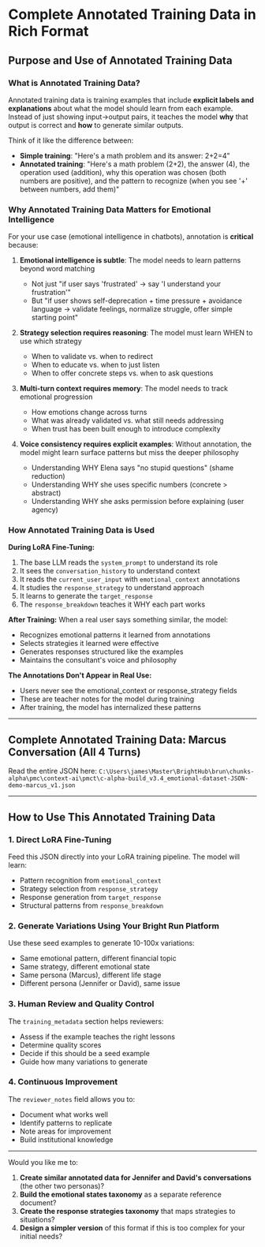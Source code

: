 # Complete Annotated Training Data in Rich Format

## Purpose and Use of Annotated Training Data

### **What is Annotated Training Data?**

Annotated training data is training examples that include **explicit labels and explanations** about what the model should learn from each example. Instead of just showing input→output pairs, it teaches the model **why** that output is correct and **how** to generate similar outputs.

Think of it like the difference between:
- **Simple training**: "Here's a math problem and its answer: 2+2=4"
- **Annotated training**: "Here's a math problem (2+2), the answer (4), the operation used (addition), why this operation was chosen (both numbers are positive), and the pattern to recognize (when you see '+' between numbers, add them)"

### **Why Annotated Training Data Matters for Emotional Intelligence**

For your use case (emotional intelligence in chatbots), annotation is **critical** because:

1. **Emotional intelligence is subtle**: The model needs to learn patterns beyond word matching
   - Not just "if user says 'frustrated' → say 'I understand your frustration'"
   - But "if user shows self-deprecation + time pressure + avoidance language → validate feelings, normalize struggle, offer simple starting point"

2. **Strategy selection requires reasoning**: The model must learn WHEN to use which strategy
   - When to validate vs. when to redirect
   - When to educate vs. when to just listen
   - When to offer concrete steps vs. when to ask questions

3. **Multi-turn context requires memory**: The model needs to track emotional progression
   - How emotions change across turns
   - What was already validated vs. what still needs addressing
   - When trust has been built enough to introduce complexity

4. **Voice consistency requires explicit examples**: Without annotation, the model might learn surface patterns but miss the deeper philosophy
   - Understanding WHY Elena says "no stupid questions" (shame reduction)
   - Understanding WHY she uses specific numbers (concrete > abstract)
   - Understanding WHY she asks permission before explaining (user agency)

### **How Annotated Training Data is Used**

**During LoRA Fine-Tuning:**
1. The base LLM reads the `system_prompt` to understand its role
2. It sees the `conversation_history` to understand context
3. It reads the `current_user_input` with `emotional_context` annotations
4. It studies the `response_strategy` to understand approach
5. It learns to generate the `target_response`
6. The `response_breakdown` teaches it WHY each part works

**After Training:**
When a real user says something similar, the model:
- Recognizes emotional patterns it learned from annotations
- Selects strategies it learned were effective
- Generates responses structured like the examples
- Maintains the consultant's voice and philosophy

**The Annotations Don't Appear in Real Use:**
- Users never see the emotional_context or response_strategy fields
- These are teacher notes for the model during training
- After training, the model has internalized these patterns

---

## Complete Annotated Training Data: Marcus Conversation (All 4 Turns)
Read the entire JSON here:
`C:\Users\james\Master\BrightHub\brun\chunks-alpha\pmc\context-ai\pmct\c-alpha-build_v3.4_emotional-dataset-JSON-demo-marcus_v1.json`

---

## How to Use This Annotated Training Data

### **1. Direct LoRA Fine-Tuning**
Feed this JSON directly into your LoRA training pipeline. The model will learn:
- Pattern recognition from `emotional_context`
- Strategy selection from `response_strategy`
- Response generation from `target_response`
- Structural patterns from `response_breakdown`

### **2. Generate Variations Using Your Bright Run Platform**
Use these seed examples to generate 10-100x variations:
- Same emotional pattern, different financial topic
- Same strategy, different emotional state  
- Same persona (Marcus), different life stage
- Different persona (Jennifer or David), same issue

### **3. Human Review and Quality Control**
The `training_metadata` section helps reviewers:
- Assess if the example teaches the right lessons
- Determine quality scores
- Decide if this should be a seed example
- Guide how many variations to generate

### **4. Continuous Improvement**
The `reviewer_notes` field allows you to:
- Document what works well
- Identify patterns to replicate
- Note areas for improvement
- Build institutional knowledge

---

Would you like me to:
1. **Create similar annotated data for Jennifer and David's conversations** (the other two personas)?
2. **Build the emotional states taxonomy** as a separate reference document?
3. **Create the response strategies taxonomy** that maps strategies to situations?
4. **Design a simpler version** of this format if this is too complex for your initial needs?